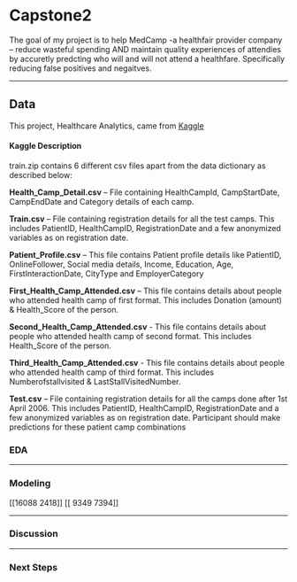 # Capstone2

The goal of my project is to help MedCamp -a healthfair provider company – reduce wasteful spending AND maintain quality experiences of attendies by accuretly predcting who will and will not attend a healthfare. Specifically reducing false positives and negaitves. 

--- 

## Data 
This project, Healthcare Analytics, came from [Kaggle](https://www.kaggle.com/vin1234/janatahack-healthcare-analytics?select=Train) 

#### Kaggle Description 


train.zip contains 6 different csv files apart from the data dictionary as described below:

**Health_Camp_Detail.csv** – File containing HealthCampId, CampStartDate, CampEndDate and Category details of each camp.

**Train.csv** – File containing registration details for all the test camps. This includes PatientID, HealthCampID, RegistrationDate and a few anonymized variables as on registration date.

**Patient_Profile.csv** – This file contains Patient profile details like PatientID, OnlineFollower, Social media details, Income, Education, Age, FirstInteractionDate, CityType and EmployerCategory

**First_Health_Camp_Attended.csv** – This file contains details about people who attended health camp of first format. This includes Donation (amount) & Health_Score of the person.

**Second_Health_Camp_Attended.csv** - This file contains details about people who attended health camp of second format. This includes Health_Score of the person.

**Third_Health_Camp_Attended.csv** - This file contains details about people who attended health camp of third format. This includes Numberofstallvisited & LastStallVisitedNumber.

**Test.csv** – File containing registration details for all the camps done after 1st April 2006. This includes PatientID, HealthCampID, RegistrationDate and a few anonymized variables as on registration date. Participant should make predictions for these patient camp combinations


### EDA


---


### Modeling 

[[16088  2418]]
 [[ 9349  7394]]


---


### Discussion 


---


### Next Steps
